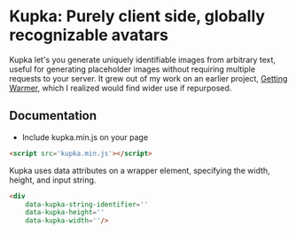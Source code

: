# Kupka: Purely client side, globally recognizable avatars

Kupka let's you generate uniquely identifiable images from arbitrary text,
useful for generating placeholder images without requiring multiple requests
to your server. It grew out of my work on an earlier project, 
[Getting Warmer](https://okal.github.io/getting-warmer), which I realized would
find wider use if repurposed.

## Documentation

* Include kupka.min.js on your page

``` html
<script src='kupka.min.js'></script>
```

Kupka uses data attributes on a wrapper element, specifying the width, height,
and input string.

```html
<div
	data-kupka-string-identifier=''
	data-kupka-height=''
	data-kupka-width=''/>
```

